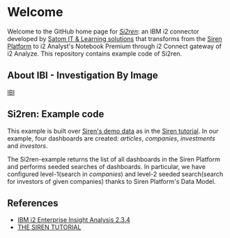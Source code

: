 # Welcome 
Welcome to the GitHub home page for [*Si2ren*](https://www.investigationbyimage.com/developpement): an IBM i2 connector developed by [Satom IT & Learning solutions](https://satom.net/en/) that transforms from the [Siren Platform](https://siren.io/) to i2 Analyst's Notebook Premium through i2 Connect gateway of i2 Analyze. 
This repository contains example code of Si2ren.

## About IBI - Investigation By Image
[IBI](https://www.investigationbyimage.com/)

## Si2ren: Example code
This example is built over [Siren's demo data](https://docs.siren.io/siren-platform-user-guide/11.0/getting-started/getting-started-with-demo-data.html) as in the [Siren tutorial](https://siren.io/getting-started/). In our example, four dashboards are created: *articles*, *companies*, *investments* and *investors*.

The Si2ren-example returns the list of all dashboards in the Siren Platform and performs seeded searches of dashboards. In particular, we have configured level-1(search in *companies*) and level-2 seeded search(search for investors of given companies) thanks to Siren Platform's Data Model.


## References
- [IBM i2 Enterprise Insight Analysis 2.3.4](https://www.ibm.com/support/knowledgecenter/SSXVXZ_2.3.4/com.ibm.i2.releasenotes.doc/eia.html)
- [THE SIREN TUTORIAL](https://siren.io/getting-started/)
